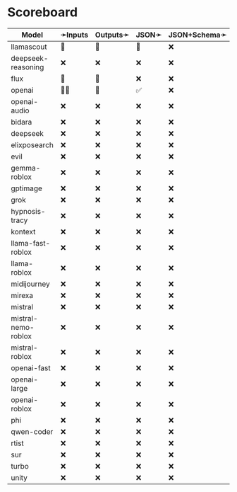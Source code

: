 # Scoreboard

| Model               | ➛Inputs   | Outputs➛   | JSON➛   | JSON+Schema➛   | Chat | Streaming | Tools | Batch | Seed | Files | Citations | Thinking |
| ------------------- | --------- | ---------- | ------- | -------------- | ---- | --------- | ----- | ----- | ---- | ----- | --------- | -------- |
| llamascout          | 💬        | 💬         | 🤪      | ❌             | ✅🤪 | ✅🤪      | 💨🧐  | ❌    | ✅   | ❌    | ❌        | ❌       |
| deepseek-reasoning  | ❌        | ❌         | ❌      | ❌             | ❌   | ❌        | ❌    | ❌    | ❌   | ❌    | ❌        | ❌       |
| flux                | 💬        | 📸         | ❌      | ❌             | ❌   | ❌        | ❌    | ❌    | ✅   | ❌    | ❌        | ❌       |
| openai              | 💬📸      | 💬         | ✅      | ❌             | ✅🤪 | ✅💸🤪    | ✅    | ❌    | ✅   | ❌    | ❌        | ❌       |
| openai-audio        | ❌        | ❌         | ❌      | ❌             | ❌   | ❌        | ❌    | ❌    | ❌   | ❌    | ❌        | ❌       |
| bidara              | ❌        | ❌         | ❌      | ❌             | ❌   | ❌        | ❌    | ❌    | ❌   | ❌    | ❌        | ❌       |
| deepseek            | ❌        | ❌         | ❌      | ❌             | ❌   | ❌        | ❌    | ❌    | ❌   | ❌    | ❌        | ❌       |
| elixposearch        | ❌        | ❌         | ❌      | ❌             | ❌   | ❌        | ❌    | ❌    | ❌   | ❌    | ❌        | ❌       |
| evil                | ❌        | ❌         | ❌      | ❌             | ❌   | ❌        | ❌    | ❌    | ❌   | ❌    | ❌        | ❌       |
| gemma-roblox        | ❌        | ❌         | ❌      | ❌             | ❌   | ❌        | ❌    | ❌    | ❌   | ❌    | ❌        | ❌       |
| gptimage            | ❌        | ❌         | ❌      | ❌             | ❌   | ❌        | ❌    | ❌    | ❌   | ❌    | ❌        | ❌       |
| grok                | ❌        | ❌         | ❌      | ❌             | ❌   | ❌        | ❌    | ❌    | ❌   | ❌    | ❌        | ❌       |
| hypnosis-tracy      | ❌        | ❌         | ❌      | ❌             | ❌   | ❌        | ❌    | ❌    | ❌   | ❌    | ❌        | ❌       |
| kontext             | ❌        | ❌         | ❌      | ❌             | ❌   | ❌        | ❌    | ❌    | ❌   | ❌    | ❌        | ❌       |
| llama-fast-roblox   | ❌        | ❌         | ❌      | ❌             | ❌   | ❌        | ❌    | ❌    | ❌   | ❌    | ❌        | ❌       |
| llama-roblox        | ❌        | ❌         | ❌      | ❌             | ❌   | ❌        | ❌    | ❌    | ❌   | ❌    | ❌        | ❌       |
| midijourney         | ❌        | ❌         | ❌      | ❌             | ❌   | ❌        | ❌    | ❌    | ❌   | ❌    | ❌        | ❌       |
| mirexa              | ❌        | ❌         | ❌      | ❌             | ❌   | ❌        | ❌    | ❌    | ❌   | ❌    | ❌        | ❌       |
| mistral             | ❌        | ❌         | ❌      | ❌             | ❌   | ❌        | ❌    | ❌    | ❌   | ❌    | ❌        | ❌       |
| mistral-nemo-roblox | ❌        | ❌         | ❌      | ❌             | ❌   | ❌        | ❌    | ❌    | ❌   | ❌    | ❌        | ❌       |
| mistral-roblox      | ❌        | ❌         | ❌      | ❌             | ❌   | ❌        | ❌    | ❌    | ❌   | ❌    | ❌        | ❌       |
| openai-fast         | ❌        | ❌         | ❌      | ❌             | ❌   | ❌        | ❌    | ❌    | ❌   | ❌    | ❌        | ❌       |
| openai-large        | ❌        | ❌         | ❌      | ❌             | ❌   | ❌        | ❌    | ❌    | ❌   | ❌    | ❌        | ❌       |
| openai-roblox       | ❌        | ❌         | ❌      | ❌             | ❌   | ❌        | ❌    | ❌    | ❌   | ❌    | ❌        | ❌       |
| phi                 | ❌        | ❌         | ❌      | ❌             | ❌   | ❌        | ❌    | ❌    | ❌   | ❌    | ❌        | ❌       |
| qwen-coder          | ❌        | ❌         | ❌      | ❌             | ❌   | ❌        | ❌    | ❌    | ❌   | ❌    | ❌        | ❌       |
| rtist               | ❌        | ❌         | ❌      | ❌             | ❌   | ❌        | ❌    | ❌    | ❌   | ❌    | ❌        | ❌       |
| sur                 | ❌        | ❌         | ❌      | ❌             | ❌   | ❌        | ❌    | ❌    | ❌   | ❌    | ❌        | ❌       |
| turbo               | ❌        | ❌         | ❌      | ❌             | ❌   | ❌        | ❌    | ❌    | ❌   | ❌    | ❌        | ❌       |
| unity               | ❌        | ❌         | ❌      | ❌             | ❌   | ❌        | ❌    | ❌    | ❌   | ❌    | ❌        | ❌       |

